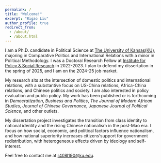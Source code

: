 ```yaml
---
permalink: /
title: "Welcome!"
excerpt: "Rigao Liu"
author_profile: true
redirect_from: 
  - /about/
  - /about.html
---
```

<!-- Global site tag (gtag.js) - Google Analytics -->
<script async src="https://www.googletagmanager.com/gtag/js?id=UA-123521501-1"></script>
<script>
  window.dataLayer = window.dataLayer || [];
  function gtag(){dataLayer.push(arguments);}
  gtag('js', new Date());

  gtag('config', 'UA-123521501-1');
</script>
 I am a Ph.D. candidate in Political Science at [The University of Kansas(KU)](https://kups.ku.edu/), majoring in Comparative Politics and International Relations with a minor in Political Methodology. I was a Doctoral Research Fellow at [Institute for Policy & Social Research](https://ipsr.ku.edu/) in 2022-2023. I plan to defend my dissertation in the spring of 2025, and I am on the 2024-25 job market.

My research sits at the intersection of domestic politics and international relations, with a substantive focus on US-China relations, Africa-China relations, and Chinese politics and society. I am also interested in policy evaluation and public policy. My work has been published or is forthcoming in _Democratization_, _Business and Politics_, _The Journal of Modern African Studies_, _Journal of Chinese Governance_, _Japanese Journal of Political Science_, and other outlets.

My dissertation project investigates the transition from class identity to national identity and the rising Chinese nationalism in the post-Mao era. I focus on how social, economic, and political factors influence nationalism, and how national superiority increases citizens'support for government redistribution, with heterogeneous effects driven by ideology and self-interest.

Feel free to contact me at [r408l190@ku.edu](mailto:r408l190@ku.edu).
